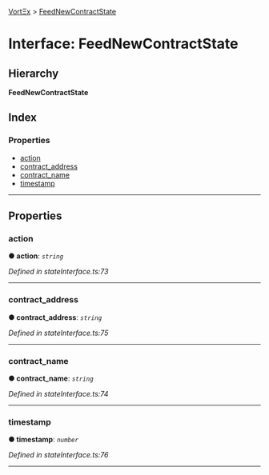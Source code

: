 [VortΞx](../README.md) > [FeedNewContractState](../interfaces/feednewcontractstate.md)

# Interface: FeedNewContractState

## Hierarchy

**FeedNewContractState**

## Index

### Properties

* [action](feednewcontractstate.md#action)
* [contract_address](feednewcontractstate.md#contract_address)
* [contract_name](feednewcontractstate.md#contract_name)
* [timestamp](feednewcontractstate.md#timestamp)

---

## Properties

<a id="action"></a>

###  action

**● action**: *`string`*

*Defined in stateInterface.ts:73*

___
<a id="contract_address"></a>

###  contract_address

**● contract_address**: *`string`*

*Defined in stateInterface.ts:75*

___
<a id="contract_name"></a>

###  contract_name

**● contract_name**: *`string`*

*Defined in stateInterface.ts:74*

___
<a id="timestamp"></a>

###  timestamp

**● timestamp**: *`number`*

*Defined in stateInterface.ts:76*

___

